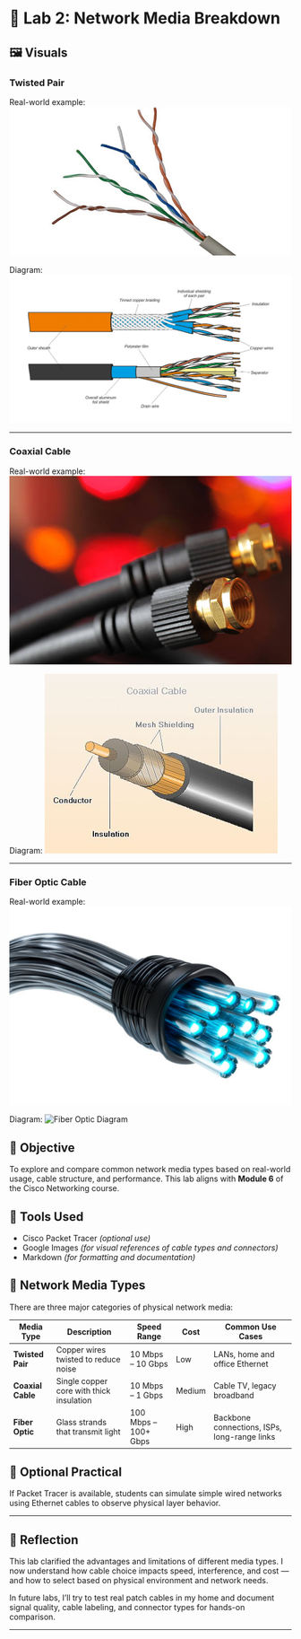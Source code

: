 # 🔌 Lab 2: Network Media Breakdown
## 🖼️ Visuals

### Twisted Pair
Real-world example:
![Twisted Pair Real](./images/twisted_pair_real.jpg)

Diagram:
![Twisted Pair Diagram](./images/twisted_pair_diagram.jpg)

---

### Coaxial Cable
Real-world example:
![Coaxial Real](./images/coaxial_real.jpg)

Diagram:
![Coaxial Diagram](./images/coaxial_diagram.jpg)

---

### Fiber Optic Cable
Real-world example:
![Fiber Optic Real](./images/fiber_optic_real.jpg)

Diagram:
![Fiber Optic Diagram](./images/fiber_optic_diagram.jpg)

## 📍 Objective

To explore and compare common network media types based on real-world usage, cable structure, and performance. This lab aligns with **Module 6** of the Cisco Networking course.

## 🧰 Tools Used

- Cisco Packet Tracer _(optional use)_
- Google Images _(for visual references of cable types and connectors)_
- Markdown _(for formatting and documentation)_

## 📡 Network Media Types

There are three major categories of physical network media:

| **Media Type**    | **Description**                          | **Speed Range**      | **Cost** | **Common Use Cases**                         |
| ----------------- | ---------------------------------------- | -------------------- | -------- | -------------------------------------------- |
| **Twisted Pair**  | Copper wires twisted to reduce noise     | 10 Mbps – 10 Gbps    | Low      | LANs, home and office Ethernet               |
| **Coaxial Cable** | Single copper core with thick insulation | 10 Mbps – 1 Gbps     | Medium   | Cable TV, legacy broadband                   |
| **Fiber Optic**   | Glass strands that transmit light        | 100 Mbps – 100+ Gbps | High     | Backbone connections, ISPs, long-range links |

## 🧪 Optional Practical

If Packet Tracer is available, students can simulate simple wired networks using Ethernet cables to observe physical layer behavior.

---

## 🧠 Reflection

This lab clarified the advantages and limitations of different media types. I now understand how cable choice impacts speed, interference, and cost — and how to select based on physical environment and network needs.

In future labs, I’ll try to test real patch cables in my home and document signal quality, cable labeling, and connector types for hands-on comparison.

---
